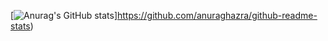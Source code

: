[![Anurag's GitHub stats](https://github-readme-stats.vercel.app/api?username=pacbru1260&theme=aura)]https://github.com/anuraghazra/github-readme-stats)
